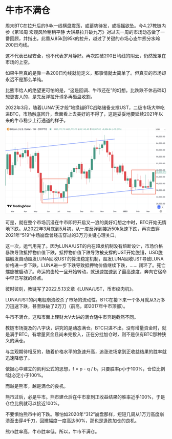 # 牛市不满仓

周末BTC在拉升后的94k一线横盘震荡，或蓄势待发，或摇摇欲坠。今4.27教链内参《第16周 宏观风险稍稍平静 大饼暴拉升破九万》对过去一周的市场动态做了一番回顾，并指出，此番从85k到95k的拉升，越过了关键的市场心态牛熊分水岭200日均线。

这不代表已经安全，也不代表岁月静好。再次跌破200日均线的阴云，仍然笼罩在市场的上空。

如果牛熊真的是靠一条200日均线就能定义，那事情就太简单了。但真实的市场却永远不是那么单纯。

比熊市给人的绝望更可怕的是，“这是回调、牛市还在”的幻想。比跌跌不休击碎幻想更害人的，是先反弹拉升诱多再砸盘收割。

2022年3月，随着LUNA“天才般”地换锚BTC战略储备支撑UST，二级市场大举吃进BTC，市场触底回升，盘面看上去美好的不得了，这是妥妥地要延续2021年以来的牛市稳步上行通道的样子。

![](2025-04-27-A01.png)

可是，就在整个市场沉浸在牛市即将开启又一浪的美好幻想之中时，BTC开始无情地下跌。从2022年3月底到5月初，从一度反弹到接近50k急速下跌，再次击穿2021年“519”中场崩盘曾经击穿过的3万刀关键心理关口。

这一次，运气用完了。因为LUNA/UST的内在超发机制没有熔断设计，市场价格暴跌导致抵押物价值下跌，抵押物价值下跌导致被支撑的UST开始脱锚，USD脱锚触发自动超发LUNA回收UST的算法稳定机制，超发LUNA回收UST导致LUNA价格进一步下跌，LUNA进一步下跌导致抵押物价值继续下跌，…… 闭环了。死亡螺旋被启动了。命运的齿轮一旦开始转动，就迅速加速到了最高速度，奔向它宿命中早已写就的终点。

彼时彼刻，教链写了2022.5.13文章《LUNA/UST，币市绞肉机》。

LUNA/UST的闪电般崩溃绞杀了市场的流动性。BTC在接下来一个多月就从3万多刀迅速下跌，甚至跌破了2万刀（前高，即2017年牛市顶部）。

牛市不满仓。这和市面上理财大V大讲的满仓随牛市奔跑截然不同。

教链市场提及的八字诀，讲究的是动态满仓。BTC只进不出。没有增量资金时，就是满手BTC。有增量资金且尚未完投入，正在分批加仓时，则不是仅有BTC那种狭义的满仓。

与主观期待相反的，随着价格水平的急速升高，追涨进场拿到正收益结果的胜率就迅速降低了。

依据心中建立的凯利公式的思想，f = p - q / b，只要胜率p小于100%，仓位比例f就必定小于100%。

而越是熊市，越是满仓的良机。

熊市过后，必是牛市。熊市建仓后在牛市拿到正收益结果的胜率近乎100%，于是仓位比例就可以接近100%。

不要惧怕熊市中的下跌。哪怕如2020年“312”崩盘那样，短短几周从1万刀高度崩溃至击穿4千刀，回撤幅度一度高达60%，那也是逢跌加仓的良机。

熊市胜率高，牛市胜率低。所以，牛市不满仓。
